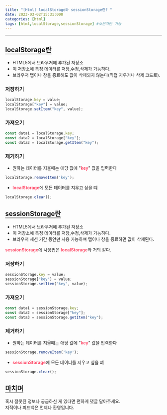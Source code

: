 ```yaml
---
title: "[Html] localStorage와 sessionStorage란? "
date: 2023-03-02T15:31:000
categories: [html]
tags: [html,localStorage,sessionStorage] #소문자만 가능
---
```


---

## <b style="border-bottom:2px solid gray">localStorage란</b>
- HTML5에서 브라우저에 추가된 저장소
- 이 저장소에 특정 데이터를 저장,수정,삭제가 가능하다.
- 브라우저 탭이나 창을 종료해도 값이 삭제되지 않는다(직접 지우거나 삭제 코드로).

### <b>저장하기</b>
```js
localStorage.key = value;
localStorage["key"] = value;
localStorage.setItem("key", value);
```

### <b>가져오기</b>
```js
const data1 = localStorage.key;
const data2 = localStorage["key"];
const data3 = localStorage.getItem("key");
```

### <b>제거하기</b>
- 원하는 데이터를 지울때는 애당 값에 "<strong style="color:#ff526f">key</strong>" 값을 입력한다
```js
localStorage.removeItem('key');
```

- <strong style="color:#ff526f">localStorage</strong>에 모든 데이터를 지우고 싶을 떄
```js
localStorage.clear();
```


## <b style="border-bottom:2px solid gray">sessionStorage란</b>
- HTML5에서 브라우저에 추가된 저장소
- 이 저장소에 특정 데이터를 저장,수정,삭제가 가능하다.
- 브라우저 세션 기간 동안만 사용 가능하며 탭이나 창을 종료하면 값이 삭제된다.

<p><strong style="color:#ff526f">sessionStorage</strong>에 사용법은 <strong style="color:#ff526f">localStorage</strong>와 거의 같다.</p>

### <b>저장하기</b>
```js
sessionStorage.key = value;
sessionStorage["key"] = value;
sessionStorage.setItem("key", value);
```

### <b>가져오기</b>
```js
const data1 = sessionStorage.key;
const data2 = sessionStorage["key"];
const data3 = sessionStorage.getItem("key");
```

### <b>제거하기</b>
- 원하는 데이터를 지울때는 애당 값에 "<strong style="color:#ff526f">key</strong>" 값을 입력한다
```js
sessionStorage.removeItem('key');
```

- <strong style="color:#ff526f">sessionStorage</strong>에 모든 데이터를 지우고 싶을 떄
```js
sessionStorage.clear();
```

## <b style="border-bottom:2px solid gray"><b>마치며</b></b>
<P>혹시 잘못된 정보나 궁금하신 게 있다면 편하게 댓글 달아주세요.<br/>
지적이나 피드백은 언제나 환영입니다.</p>